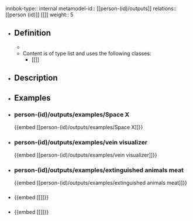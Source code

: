 innbok-type:: internal
metamodel-id:: [[person-(id)/outputs]]
relations:: [[person (id)]] [[]]
weight:: 5

- ## Definition
  - 
  - Content is of type list and uses the following classes:
    - [[]]
- ## Description
- ## Examples
- ### person-(id)/outputs/examples/Space X
  {{embed [[person-(id)/outputs/examples/Space X]]}}
- ### person-(id)/outputs/examples/vein visualizer
  {{embed [[person-(id)/outputs/examples/vein visualizer]]}}
- ### person-(id)/outputs/examples/extinguished animals meat
  {{embed [[person-(id)/outputs/examples/extinguished animals meat]]}}
- ### 
  {{embed [[]]}}
- ### 
  {{embed [[]]}}


